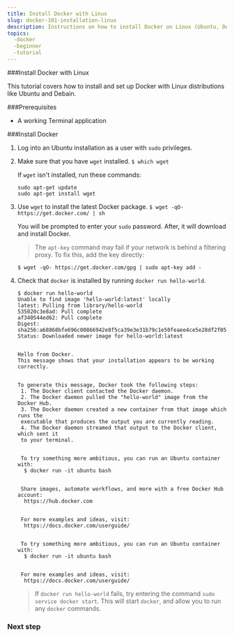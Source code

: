 ```yaml
---
title: Install Docker with Linux
slug: docker-101-installation-linux
description: Instructions on how to install Docker on Linux (Ubuntu, Debain)
topics:
  -docker
  -beginner
  -tutorial
---
```


###Install Docker with Linux

This tutorial covers how to install and set up Docker with Linux distributions like Ubuntu and Debain.

###Prerequisites
* A working Terminal application

###Install Docker

1. Log into an Ubuntu installation as a user with `sudo` privileges.

2. Make sure that you have `wget` installed.
   `$ which wget`

   If `wget` isn't installed, run these commands:

   ```
   sudo apt-get update
   sudo apt-get install wget
   ```

3. Use `wget` to install the latest Docker package.
   `$ wget -qO- https://get.docker.com/ | sh`

   You will be prompted to enter your `sudo` password. After, it will download and install Docker.

   > The `apt-key` command may fail if your network is behind a filtering proxy. To fix this, add the key directly:

     `$ wget -qO- https://get.docker.com/gpg | sudo apt-key add -`

4. Check that `docker` is installed by running `docker run hello-world`.

   ```
   $ docker run hello-world
   Unable to find image 'hello-world:latest' locally
   latest: Pulling from library/hello-world
   535020c3e8ad: Pull complete
   af340544ed62: Pull complete
   Digest: sha256:a68868bfe696c00866942e8f5ca39e3e31b79c1e50feaee4ce5e28df2f051d5c
   Status: Downloaded newer image for hello-world:latest


   Hello from Docker.
   This message shows that your installation appears to be working correctly.


   To generate this message, Docker took the following steps:
    1. The Docker client contacted the Docker daemon.
    2. The Docker daemon pulled the "hello-world" image from the Docker Hub.
    3. The Docker daemon created a new container from that image which runs the
    executable that produces the output you are currently reading.
    4. The Docker daemon streamed that output to the Docker client, which sent it
    to your terminal.


    To try something more ambitious, you can run an Ubuntu container with:
     $ docker run -it ubuntu bash


    Share images, automate workflows, and more with a free Docker Hub account:
     https://hub.docker.com


    For more examples and ideas, visit:
     https://docs.docker.com/userguide/


    To try something more ambitious, you can run an Ubuntu container with:
     $ docker run -it ubuntu bash


    For more examples and ideas, visit:
     https://docs.docker.com/userguide/
   ```
   > If `docker run hello-world` fails, try entering the command `sudo service docker start`. This will start `docker`, and allow you to run any `docker` commands.

### Next step
<!--Link to "Find and pull Docker Images"-->

